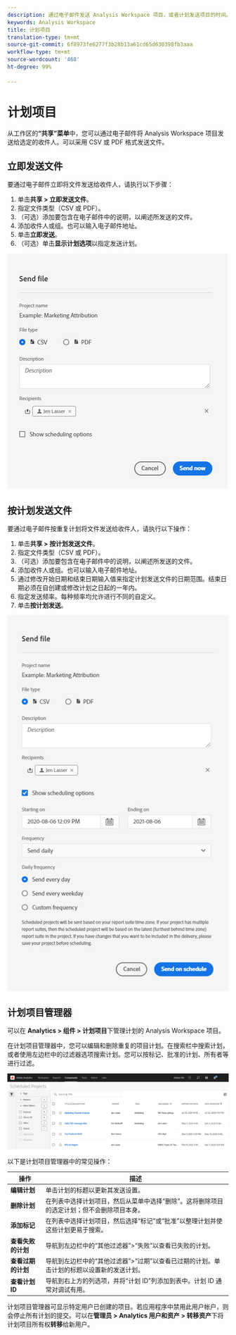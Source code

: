 ```yaml
---
description: 通过电子邮件发送 Analysis Workspace 项目，或者计划发送项目的时间。
keywords: Analysis Workspace
title: 计划项目
translation-type: tm+mt
source-git-commit: 6f8973fe6277f3b28b13a61cd65d630398fb3aaa
workflow-type: tm+mt
source-wordcount: '468'
ht-degree: 99%

---
```



# 计划项目

从工作区的&#x200B;**“共享”菜单**&#x200B;中，您可以通过电子邮件将 Analysis Workspace 项目发送给选定的收件人。可以采用 CSV 或 PDF 格式发送文件。

## 立即发送文件

要通过电子邮件立即将文件发送给收件人，请执行以下步骤：

1. 单击&#x200B;**共享 > 立即发送文件**。
1. 指定文件类型（CSV 或 PDF）。
1. （可选）添加要包含在电子邮件中的说明，以阐述所发送的文件。
1. 添加收件人或组。也可以输入电子邮件地址。
1. 单击&#x200B;**立即发送**。
1. （可选）单击&#x200B;**显示计划选项**&#x200B;以指定发送计划。

![立即发送文件](assets/send-file-now.png)

## 按计划发送文件

要通过电子邮件按重复计划将文件发送给收件人，请执行以下操作：

1. 单击&#x200B;**共享 > 按计划发送文件**。
1. 指定文件类型（CSV 或 PDF）。
1. （可选）添加要包含在电子邮件中的说明，以阐述所发送的文件。
1. 添加收件人或组。也可以输入电子邮件地址。
1. 通过修改开始日期和结束日期输入值来指定计划发送文件的日期范围。结束日期必须在自创建或修改计划之日起的一年内。
1. 指定发送频率。每种频率均允许进行不同的自定义。
1. 单击&#x200B;**按计划发送**。

![](assets/send-on-schedule.png)

## 计划项目管理器

可以在 **Analytics > 组件 > 计划项目**&#x200B;下管理计划的 Analysis Workspace 项目。

在计划项目管理器中，您可以编辑和删除重复的项目计划。在搜索栏中搜索计划，或者使用左边栏中的过滤器选项搜索计划。您可以按标记、批准的计划、所有者等进行过滤。

![](assets/scheduled-project-manager.png)

以下是计划项目管理器中的常见操作：

| 操作 | 描述 |
|---|---|
| **编辑计划** | 单击计划的标题以更新其发送设置。 |
| **删除计划** | 在列表中选择计划项目，然后从菜单中选择“删除”。这将删除项目的选定计划；但不会删除项目本身。 |
| **添加标记** | 在列表中选择计划项目，然后选择“标记”或“批准”以整理计划并使这些计划更易于搜索。 |
| **查看失败的计划** | 导航到左边栏中的“其他过滤器”>“失败”以查看已失败的计划。 |
| **查看过期的计划** | 导航到左边栏中的“其他过滤器”>“过期”以查看已过期的计划。单击计划的标题以设置新的发送计划。 |
| **查看计划 ID** | 导航到右上方的列选项，并将“计划 ID”列添加到表中。计划 ID 通常对调试有用。 |

计划项目管理器可显示特定用户已创建的项目。若应用程序中禁用此用户帐户，则会停止所有计划的提交。可以在&#x200B;**管理员 > Analytics 用户和资产 > 转移资产**&#x200B;下将计划项目所有权&#x200B;**转移**&#x200B;给新用户。
